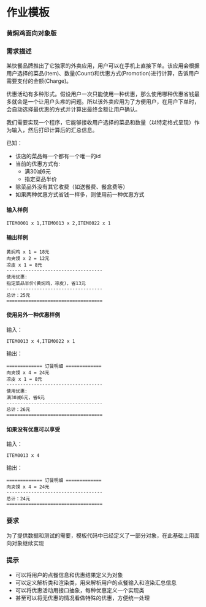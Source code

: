 # 作业模板

### 黄焖鸡面向对象版
### 需求描述
某快餐品牌推出了它独家的外卖应用，用户可以在手机上直接下单。该应用会根据用户选择的菜品(Item)、数量(Count)和优惠方式(Promotion)进行计算，告诉用户需要支付的金额(Charge)。

优惠活动有多种形式。假设用户一次只能使用一种优惠，那么使用哪种优惠省钱最多就会是一个让用户头疼的问题。所以该外卖应用为了方便用户，在用户下单时，会自动选择最优惠的方式并计算出最终金额让用户确认。

我们需要实现一个程序，它能够接收用户选择的菜品和数量（以特定格式呈现）作为输入，然后打印计算后的汇总信息。

已知：
- 该店的菜品每一个都有一个唯一的id
- 当前的优惠方式有:
   - 满30减6元
   - 指定菜品半价
- 除菜品外没有其它收费（如送餐费、餐盒费等）
- 如果两种优惠方式省钱一样多，则使用前一种优惠方式

#### 输入样例
```
ITEM0001 x 1,ITEM0013 x 2,ITEM0022 x 1
```
#### 输出样例
```============= 订餐明细 =============
黄焖鸡 x 1 = 18元
肉夹馍 x 2 = 12元
凉皮 x 1 = 8元
-----------------------------------
使用优惠:
指定菜品半价(黄焖鸡，凉皮)，省13元
-----------------------------------
总计：25元
===================================
```
#### 使用另外一种优惠样例
输入：

```
ITEM0013 x 4,ITEM0022 x 1
```
输出：
```
============= 订餐明细 =============
肉夹馍 x 4 = 24元
凉皮 x 1 = 8元
-----------------------------------
使用优惠:
满30减6元，省6元
-----------------------------------
总计：26元
===================================
```
#### 如果没有优惠可以享受
输入：

```
ITEM0013 x 4
```

输出：
```
============= 订餐明细 =============
肉夹馍 x 4 = 24元
-----------------------------------
总计：24元
===================================
```

### 要求
为了提供数据和测试的需要，模板代码中已经定义了一部分对象，在此基础上用面向对象继续实现

### 提示
- 可以将用户的点餐信息和优惠结果定义为对象
- 可以定义解析类和渲染类，用来解析用户的点餐输入和渲染汇总信息
- 可以将优惠活动用接口抽象，每种优惠定义一个实现类
- 甚至可以将无优惠的情况看做特殊的优惠，方便统一处理
